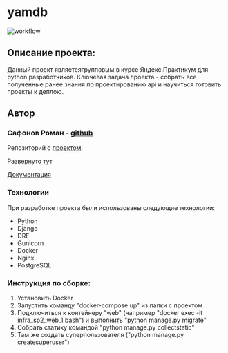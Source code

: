 # yamdb
![workflow](https://github.com/SafonovRoman/yamdb_final/actions/workflows/yamdb.yaml/badge.svg)

## Описание проекта:

Данный проект являетсягрупповым в курсе Яндекс.Практикум для python разработчиков. Ключевая задача проекта - собрать все полученные ранее знания по проектированию api и научиться готовить проекты к деплою.

## Автор
### Сафонов Роман - [github](https://github.com/SafonovRoman/)

Репозиторий с [проектом](https://github.com/SafonovRoman/infra_sp2).

Развернуто [тут](http://130.193.41.133/)

[Документация](http://130.193.41.133/redoc/)

### Технологии

При разработке проекта были использованы следующие технологии:

* Python
* Django
* DRF
* Gunicorn
* Docker
* Nginx
* PostgreSQL

### Инструкция по сборке:
1. Установить Docker
2. Запустить команду "docker-compose up" из папки с проектом
3. Подключиться к контейнеру "web" (например "docker exec -it infra_sp2_web_1 bash") и выполнить "python manage.py migrate"
4. Собрать статику командой "python manage.py collectstatic"
5. Там же создать суперпользователя ("python manage.py createsuperuser")


